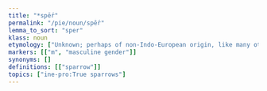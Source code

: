 ```yaml
---
title: "*spḗr"
permalink: "/pie/noun/spḗr"
lemma_to_sort: "sper"
klass: noun
etymology: ["Unknown; perhaps of non-Indo-European origin, like many other bird names."]
markers: [["m", "masculine gender"]]
synonyms: []
definitions: [["sparrow"]]
topics: ["ine-pro:True sparrows"]
---
```

